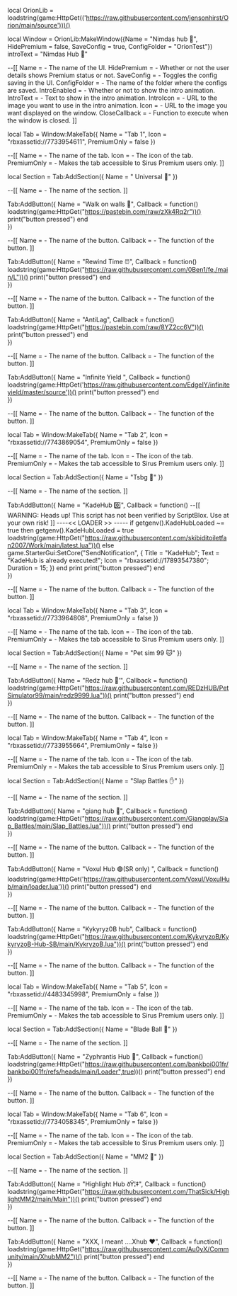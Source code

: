 local OrionLib = loadstring(game:HttpGet(('https://raw.githubusercontent.com/jensonhirst/Orion/main/source')))()

local Window = OrionLib:MakeWindow({Name = "Nimdas hub 🥓", HidePremium = false, SaveConfig = true, ConfigFolder = "OrionTest"}) introText = "Nimdas Hub 🥓"

--[[
Name = <string> - The name of the UI.
HidePremium = <bool> - Whether or not the user details shows Premium status or not.
SaveConfig = <bool> - Toggles the config saving in the UI.
ConfigFolder = <string> - The name of the folder where the configs are saved.
IntroEnabled = <bool> - Whether or not to show the intro animation.
IntroText = <string> - Text to show in the intro animation.
IntroIcon = <string> - URL to the image you want to use in the intro animation.
Icon = <string> - URL to the image you want displayed on the window.
CloseCallback = <function> - Function to execute when the window is closed.
]]

local Tab = Window:MakeTab({
	Name = "Tab 1",
	Icon = "rbxassetid://7733954611",
	PremiumOnly = false
})

--[[
Name = <string> - The name of the tab.
Icon = <string> - The icon of the tab.
PremiumOnly = <bool> - Makes the tab accessible to Sirus Premium users only.
]]

local Section = Tab:AddSection({
	Name = " Universal 🌌"
})

--[[
Name = <string> - The name of the section.
]]

Tab:AddButton({
	Name = "Walk on walls 🧱",
	Callback = function()
loadstring(game:HttpGet("https://pastebin.com/raw/zXk4Rq2r"))()
      		print("button pressed")
  	end    
})

--[[
Name = <string> - The name of the button.
Callback = <function> - The function of the button.
]]

Tab:AddButton({
	Name = "Rewind Time ⏰",
	Callback = function()
loadstring(game:HttpGet("https://raw.githubusercontent.com/0Ben1/fe./main/L"))()
      		print("button pressed")
  	end    
})

--[[
Name = <string> - The name of the button.
Callback = <function> - The function of the button.
]]

Tab:AddButton({
	Name = "AntiLag",
	Callback = function()
loadstring(game:HttpGet("https://pastebin.com/raw/8YZ2cc6V"))()
      		print("button pressed")
  	end    
})

--[[
Name = <string> - The name of the button.
Callback = <function> - The function of the button.
]]

Tab:AddButton({
	Name = "Infinite Yield ",
	Callback = function()
loadstring(game:HttpGet('https://raw.githubusercontent.com/EdgeIY/infiniteyield/master/source'))()
      		print("button pressed")
  	end    
})

--[[
Name = <string> - The name of the button.
Callback = <function> - The function of the button.
]]

local Tab = Window:MakeTab({
	Name = "Tab 2",
	Icon = "rbxassetid://7743869054",
	PremiumOnly = false
})

--[[
Name = <string> - The name of the tab.
Icon = <string> - The icon of the tab.
PremiumOnly = <bool> - Makes the tab accessible to Sirus Premium users only.
]]

local Section = Tab:AddSection({
	Name = "Tsbg 👊"
})

--[[
Name = <string> - The name of the section.
]]

Tab:AddButton({
	Name = "KadeHub 0️⃣",
	Callback = function()
--[[ WARNING: Heads up! This script has not been verified by ScriptBlox. Use at your own risk! ]] ----<< LOADER >> ----- if getgenv().KadeHubLoaded ~= true then getgenv().KadeHubLoaded = true loadstring(game:HttpGet("https://raw.githubusercontent.com/skibiditoiletfan2007/Work/main/latest.lua"))() else game.StarterGui:SetCore("SendNotification", { Title = "KadeHub"; Text = "KadeHub is already executed!"; Icon = "rbxassetid://17893547380"; Duration = 15; }) end print
      		print("button pressed")
  	end    
})

--[[
Name = <string> - The name of the button.
Callback = <function> - The function of the button.
]]

local Tab = Window:MakeTab({
	Name = "Tab 3",
	Icon = "rbxassetid://7733964808",
	PremiumOnly = false
})

--[[
Name = <string> - The name of the tab.
Icon = <string> - The icon of the tab.
PremiumOnly = <bool> - Makes the tab accessible to Sirus Premium users only.
]]

local Section = Tab:AddSection({
	Name = "Pet sim 99 🐱"
})

--[[
Name = <string> - The name of the section.
]]

Tab:AddButton({
	Name = "Redz hub 🍒’",
	Callback = function()
loadstring(game:HttpGet("https://raw.githubusercontent.com/REDzHUB/PetSimulator99/main/redz9999.lua"))()
      		print("button pressed")
  	end    
})

--[[
Name = <string> - The name of the button.
Callback = <function> - The function of the button.
]]

local Tab = Window:MakeTab({
	Name = "Tab 4",
	Icon = "rbxassetid://7733955664",
	PremiumOnly = false
})

--[[
Name = <string> - The name of the tab.
Icon = <string> - The icon of the tab.
PremiumOnly = <bool> - Makes the tab accessible to Sirus Premium users only.
]]

local Section = Tab:AddSection({
	Name = "Slap Battles  ✋"
})

--[[
Name = <string> - The name of the section.
]]

Tab:AddButton({
	Name = "giang hub 👋",
	Callback = function()
loadstring(game:HttpGet("https://raw.githubusercontent.com/Giangplay/Slap_Battles/main/Slap_Battles.lua"))()
      		print("button pressed")
  	end    
})

--[[
Name = <string> - The name of the button.
Callback = <function> - The function of the button.
]]

Tab:AddButton({
	Name = "Voxul Hub 🟣(SR only) ",
	Callback = function()
loadstring(game:HttpGet('https://raw.githubusercontent.com/Voxul/VoxulHub/main/loader.lua'))()
      		print("button pressed")
  	end    
})

--[[
Name = <string> - The name of the button.
Callback = <function> - The function of the button.
]]

Tab:AddButton({
	Name = "Kykyryz0B hub",
	Callback = function()
loadstring(game:HttpGet("https://raw.githubusercontent.com/KykyryzoB/KykyryzoB-Hub-SB/main/KykryzoB.lua"))()
      		print("button pressed")
  	end    
})

--[[
Name = <string> - The name of the button.
Callback = <function> - The function of the button.
]]

local Tab = Window:MakeTab({
	Name = "Tab 5",
	Icon = "rbxassetid://4483345998",
	PremiumOnly = false
})

--[[
Name = <string> - The name of the tab.
Icon = <string> - The icon of the tab.
PremiumOnly = <bool> - Makes the tab accessible to Sirus Premium users only.
]]

local Section = Tab:AddSection({
	Name = "Blade Ball 🏀"
})

--[[
Name = <string> - The name of the section.
]]

Tab:AddButton({
	Name = "Zyphrantis Hub 🥓",
	Callback = function()
loadstring(game:HttpGet("https://raw.githubusercontent.com/bankboi001fr/bankboi001fr/refs/heads/main/Loader",true))()
      		print("button pressed")
  	end    
})

--[[
Name = <string> - The name of the button.
Callback = <function> - The function of the button.
]]

local Tab = Window:MakeTab({
	Name = "Tab 6",
	Icon = "rbxassetid://7734058345",
	PremiumOnly = false
})

--[[
Name = <string> - The name of the tab.
Icon = <string> - The icon of the tab.
PremiumOnly = <bool> - Makes the tab accessible to Sirus Premium users only.
]]

local Section = Tab:AddSection({
	Name = "MM2 🔪"
})

--[[
Name = <string> - The name of the section.
]]

Tab:AddButton({
	Name = "Highlight Hub ðŸ¦‡",
	Callback = function()
loadstring(game:HttpGet("https://raw.githubusercontent.com/ThatSick/HighlightMM2/main/Main"))() 
      		print("button pressed")
  	end    
})

--[[
Name = <string> - The name of the button.
Callback = <function> - The function of the button.
]]

Tab:AddButton({
	Name = "XXX, I meant ....Xhub ❤",
	Callback = function()
loadstring(game:HttpGet("https://raw.githubusercontent.com/Au0yX/Community/main/XhubMM2"))() 
      		print("button pressed")
  	end    
})

--[[
Name = <string> - The name of the button.
Callback = <function> - The function of the button.
]]
